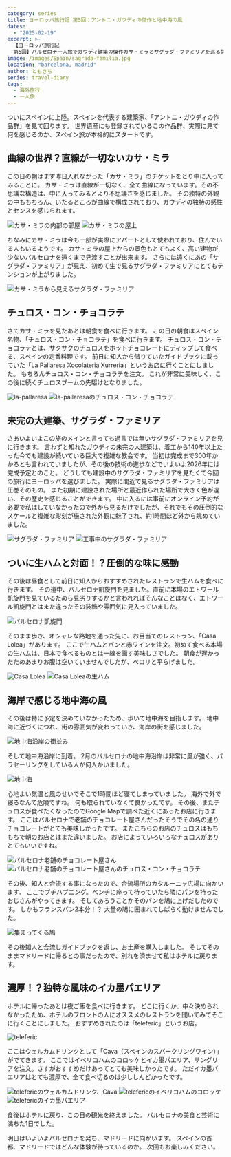 ```yaml
---
category: series
title: ヨーロッパ旅行記 第5回：アントニ・ガウディの傑作と地中海の風
dates:
  - "2025-02-19"
excerpt: >-
  【ヨーロッパ旅行記
  第5回】バルセロナ一人旅でガウディ建築の傑作カサ・ミラとサグラダ・ファミリアを巡る詳細体験記。カサ・ミラの曲線美と屋上からの絶景、未完の大聖堂サグラダファミリアの圧倒的スケールに感動。本場のチュロス・コン・チョコラテ、絶品生ハム、濃厚イカ墨パエリアなどスペイン料理グルメも満喫。
image: /images/Spain/sagrada-familia.jpg
location: "barcelona, madrid"
author: ともきち
series: travel-diary
tags:
  - 海外旅行
  - 一人旅
---
```


ついにスペインに上陸。スペインを代表する建築家、「アントニ・ガウディの作品群」を見て回ります。
世界遺産にも登録されているこの作品群、実際に見て何を感じるのか、スペイン旅が本格的にスタートです。

## 曲線の世界？直線が一切ないカサ・ミラ

この日の朝はまず昨日入れなかった「カサ・ミラ」のチケットをとり中に入ってみることに。
カサ・ミラは直線が一切なく、全て曲線になっています。その不思議な構造は、中に入ってみるとより不思議さを感じました。
その独特の外観の中ももちろん、いたるところが曲線で構成されており、ガウディの独特の感性とセンスを感じられます。

![カサ・ミラの内部の部屋](/images/Spain/casa-mira's-room.jpg)
![カサ・ミラの屋上](/images/Spain/casa-mira's-roof-top.jpg)

ちなみにカサ・ミラは今も一部が実際にアパートとして使われており、住んでいる人もいるようです。
カサ・ミラの屋上からの景色もとてもよく、高い建物が少ないバルセロナを遠くまで見渡すことが出来ます。
さらには遠くにあの「サグラダ・ファミリア」が見え、初めて生で見るサグラダ・ファミリアにとてもテンションが上がりました。

![カサ・ミラから見えるサグラダ・ファミリア](/images/Spain/sagrada-familia-seen-from-casa-mira.jpg)

## チュロス・コン・チョコラテ

さてカサ・ミラを見たあとは朝食を食べに行きます。
この日の朝食はスペイン名物、「チュロス・コン・チョコラテ」を食べに行きます。
チュロス・コン・チョコラテとは、サクサクのチュロスをホットチョコレートにディップして食べる、スペインの定番料理です。
前日に知人から借りていたガイドブックに載っていた「La Pallaresa Xocolateria Xurreria」というお店に行くことにしました。
もちろんチュロス・コン・チョコラテを注文。
これが非常に美味しく、この後に続くチュロスブームの先駆けとなりました。

![la-pallaresa](/images/Spain/la-pallaresa.jpg)
![la-pallaresaのチュロス・コン・チョコラテ](/images/Spain/la-pallaresa's-churos-con-chocolatte.jpg)

## 未完の大建築、サグラダ・ファミリア

さあいよいよこの旅のメインと言っても過言では無いサグラダ・ファミリアを見に行きます。
言わずと知れたガウディの未完の大建築は、着工から140年以上たった今でも建設が続いている巨大で複雑な教会です。
当初は完成まで300年かかるとも言われていましたが、その後の技術の進歩などでいよいよ2026年には完成予定とのこと。
どうしても建設中のサグラダ・ファミリアを見たくて今回の旅行にヨーロッパを選びました。
実際に間近で見るサグラダ・ファミリアは圧巻そのもの。
また初期に建設された場所と最近作られた場所で大きく色が違い、その歴史を感じることができます。
中に入るには事前にオンライン予約が必要で私はしていなかったので外から見るだけでしたが、それでもその圧倒的なスケールと複雑な彫刻が施された外観に魅了され、約1時間ほど外から眺めていました。

![サグラダ・ファミリア](/images/Spain/sagrada-familia.jpg)
![工事中のサグラダ・ファミリア](/images/Spain/sagrada-familia-under-construction.jpg)

## ついに生ハムと対面！？圧倒的な味に感動

その後は昼食として前日に知人からおすすめされたレストランで生ハムを食べに行きます。
その道中、バルセロナ凱旋門を見ました。直前に本場のエトワール凱旋門を見ているためら見劣りするかと言われればそんなことはなく、エトワール凱旋門とはまた違ったその装飾や雰囲気に見入っていました。

![バルセロナ凱旋門](/images/Spain/barcelona-arc-de-triomphe.jpg)

そのまま歩き、オシャレな路地を通った先に、お目当てのレストラン、「Casa Lolea」があります。
ここで生ハムとパンと赤ワインを注文。初めて食べる本場の生ハムは、日本で食べるものとは一線を画す美味しさでした。
朝食が遅かったためあまりお腹は空いていませんでしたが、ペロリと平らげました。

![Casa Lolea](/images/Spain/casa-lolea.jpg)
![Casa Loleaの生ハム](/images/Spain/casa-lolea's-dry-cured-ham.jpg)

## 海岸で感じる地中海の風

その後は特に予定を決めていなかったため、歩いて地中海を目指します。
地中海に近づくにつれ、街の雰囲気が変わっていき、海岸の街を感じました。

![地中海沿岸の街並み](/images/Spain/mediterranean-coastal-towns.jpg)

そして地中海沿岸に到着。
2月のバルセロナの地中海沿岸は非常に風が強く、パラセーリングをしている人が何人かいました。

![地中海](/images/Spain/mediterranean-sea.jpg)

心地よい気温と風のせいでそこで1時間ほど寝てしまっていました。
海外で外で寝るなんて危険ですね。
何も取られていなくて良かったです。
その後、またチュロスが食べたくなったのでGoogle Mapで調べた近くにあったお店に行きます。
ここはバルセロナで老舗のチョコレート屋さんだったそうでその名の通りチョコレートがとても美味しかったです。
またこちらのお店のチュロスはもちもちで朝のお店とはまた違いました。
お店によっていろいろなチュロスがありとてもいいですね。

![バルセロナ老舗のチョコレート屋さん](/images/Spain/long-established-chocolate-shop-in-barcelona.jpg)
![バルセロナ老舗のチョコレート屋さんのチュロス・コン・チョコラテ](/images/Spain/long-established-chocolate-shop-in-barcelona's-churos-con-chocolatte.jpg)

その後、知人と合流する事になったので、合流場所のカタルーニャ広場に向かいます。
ここでプチハプニング。ベンチに座って待っていたら隣にパンを持ったおじさんがやってきます。
そしてあろうことかそのパンを鳩に上げだしたのです。
しかもフランスパン2本分！？
大量の鳩に囲まれてしばらく動けませんでした。

![集まってくる鳩](/images/Spain/gathering-doves.jpg)

その後知人と合流しガイドブックを返し、お土産を購入しました。
そしてそのままマドリードに帰るとの事だったので、別れを済ませて私はホテルに戻ります。

## 濃厚！？独特な風味のイカ墨パエリア

ホテルに帰ったあとは夜ご飯を食べに行きます。
どこに行くか、中々決められなかったため、ホテルのフロントの人にオススメのレストランを聞いてみてそこに行くことにしました。
おすすめされたのは「teleferic」というお店。

![teleferic](/images/Spain/teleferic.jpg)

ここはウェルカムドリンクとして「Cava（スペインのスパークリングワイン）」がでてきます。
ここではイベリコハムのコロッケとイカ墨パエリア、サングリアを注文。さすがおすすめだけあってとても美味しかったです。
ただイカ墨パエリアはとても濃厚で、全て食べ切るのは少ししんどかったです。

![telefericのウェルカムドリンク、Cava](/images/Spain/teleferic's-cava.jpg)
![telefericのイベリコハムのコロッケ](/images/Spain/teleferic's-iberico-ham-croquette.jpg)
![telefericのイカ墨パエリア](/images/Spain/teleferic's-paella-with-squid-ink.jpg)

食後はホテルに戻り、この日の観光を終えました。
バルセロナの美食と芸術に満ちた1日でした。

明日はいよいよバルセロナを発ち、マドリードに向かいます。
スペインの首都、マドリードではどんな体験が待っているのか。
次回もお楽しみください。
